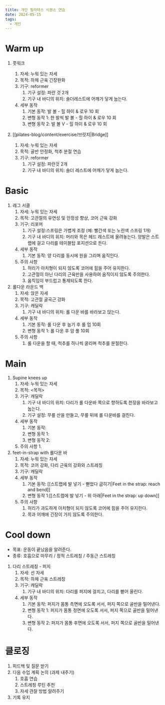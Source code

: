 ```yaml
---
title: 개인 필라테스 시퀀스 연습
date: 2024-05-15
tags:
  - 개인
---
```


# Warm up

1. 풋워크
    1. 자세: 누워 있는 자세
    2. 목적: 하체 근육 긴장완화
    3. 기구: reformer
        1. 기구 설정: 파란 것 2개
        2. 기구 내 바디의 위치: 숄더레스트에 어깨가 닿게 눕는다.
    4. 세부 동작
        1. 기본 동작: 발 볼 - 힐 하이 & 로우 10 회
        2. 변형 동작 1: 한 발씩 발 볼 - 힐 하이 & 로우 10 회
        3. 변형 동작 2: 발 볼 V - 힐 하이 & 로우 10 회

2. [[pilates-blog/content/exercise/브릿지|Bridge]]
    1. 자세: 누워 있는 자세
    2. 목적: 골반 안정화, 척추 분절 연습
    3. 기구: reformer
        1. 기구 설정: 파란것 2개
        2. 기구 내 바디의 위치: 숄더 레스트에 어깨가 닿게 눕는다.

# Basic

1. 레그 서클
    1. 자세: 누워 있는 자세
    2. 목적: 고관절의 유연성 및 안정성 향상, 코어 근육 강화
    3. 기구: 리포머
        1. 기구 설정:스프링은 가볍게 조정 (예: 빨간색 또는 노란색 스프링 1개)
        2. 기구 내 바디의 위치: 머리와 목은 헤드 레스트에 올려놓는다. 양발은 스트랩에 걸고 다리를 테이블탑 포지션으로 든다.
    4. 세부 동작
        1. 기본 동작: 양 다리를 동시에 원을 그리며 움직인다.
    5. 주의 사항
        1. 허리가 아치형이 되지 않도록 코어에 힘을 주어 유지한다.
        2. 고관절이 아닌 다리의 근육만을 사용하여 움직이지 않도록 주의한다.
        3. 움직임이 부드럽고 통제되도록 한다.
2. 롤다운 라운드 백
    1. 자세: 앉은 자세
    2. 목적: 고관절 굴곡근 강화
    3. 기구: 캐딜락
        1. 기구 내 바디의 위치: 롤 다운 바를 바라보고 앉는다.
    4. 세부 동작
        1. 기본 동작: 롤 다운 후 눕기 후 롤 업 10회
        2. 변형 동작 1: 롤 다운 후 암 풀 10회
    5. 주의 사항
        1. 롤 다운을 할 때, 척추를 하나씩 굴리며 척추를 분절한다.

# Main

1. Supine knees up
    1. 자세: 누워 있는 자세
    2. 목적: <목적>
    3. 기구: 캐딜락
        1. 기구 내 바디의 위치: 다리가 롤 다운바 쪽으로 향하도록 천장을 바라보고 눕는다.
        2. 기구 설정: 무릎 산을 만들고, 무릎 뒤에 롤 다운바를 걸친다.
    4. 세부 동작
        1. 기본 동작:
        2. 변형 동작 1:
        3. 변형 동작 2:
    5. 주의 사항
        1.
2. feet-in-strap with 롤다운 바
    1. 자세: 누워 있는 자세
    2. 목적: 코어 강화, 다리 근육의 강화와 스트레칭
    3. 기구: 캐딜락
    4. 세부 동작
        1. 기본 동작: [[스트랩에 발 넣기 - 뻗었다 굽히기|Feet in the strap: reach and bend]]
        2. 변형 동작 1:[[스트랩에 발 넣기 - 위 아래|Feet in the strap: up down]]
    5. 주의 사항
        1. 허리가 과도하게 아치형이 되지 않도록 코어에 힘을 주어 유지한다.
        2. 목과 어깨에 긴장이 가지 않도록 주의한다.

# Cool down

- 목표: 운동이 끝났음을 알려준다.
- 종류: 호흡으로 마무리 / 정적 스트레칭 / 주동근 스트레칭

1. 다리 스트레칭 - 퍼지
    1. 자세: 선 자세
    2. 목적: 하체 근육 스트레칭
    3. 기구: 캐딜락
        1. 기구 내 바디의 위치: 다리를 퍼지에 걸치고, 다리를 뻗어 올린다.
    4. 세부 동작
        1. 기본 동작: 퍼지가 몸통 측면에 오도록 서서, 퍼지 쪽으로 골반을 밀어낸다.
        2. 변형 동작 1: 퍼지가 몸통 정면에 오도록 서서, 퍼지 쪽으로 골반을 밀어낸다.
        3. 변형 동작 2: 퍼지가 몸통 후면에 오도록 서서, 퍼지 쪽으로 골반을 밀어낸다.

# 클로징

1. 피드백 및 질문 받기
2. 다음 수업 계획 논의 (과제 내주기)
    1. 호흡 연습
    2. 스트레칭 루틴 추천
    3. 자세 관찰 방법 알려주기
3. 기록 유지